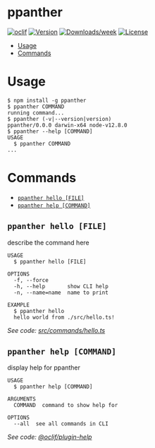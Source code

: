 ppanther
========



[![oclif](https://img.shields.io/badge/cli-oclif-brightgreen.svg)](https://oclif.io)
[![Version](https://img.shields.io/npm/v/ppanther.svg)](https://npmjs.org/package/ppanther)
[![Downloads/week](https://img.shields.io/npm/dw/ppanther.svg)](https://npmjs.org/package/ppanther)
[![License](https://img.shields.io/npm/l/ppanther.svg)](https://github.com/takuma-watanabe/ppanther/blob/master/package.json)

<!-- toc -->
* [Usage](#usage)
* [Commands](#commands)
<!-- tocstop -->
# Usage
<!-- usage -->
```sh-session
$ npm install -g ppanther
$ ppanther COMMAND
running command...
$ ppanther (-v|--version|version)
ppanther/0.0.0 darwin-x64 node-v12.8.0
$ ppanther --help [COMMAND]
USAGE
  $ ppanther COMMAND
...
```
<!-- usagestop -->
# Commands
<!-- commands -->
* [`ppanther hello [FILE]`](#ppanther-hello-file)
* [`ppanther help [COMMAND]`](#ppanther-help-command)

## `ppanther hello [FILE]`

describe the command here

```
USAGE
  $ ppanther hello [FILE]

OPTIONS
  -f, --force
  -h, --help       show CLI help
  -n, --name=name  name to print

EXAMPLE
  $ ppanther hello
  hello world from ./src/hello.ts!
```

_See code: [src/commands/hello.ts](https://github.com/takuma-watanabe/ppanther/blob/v0.0.0/src/commands/hello.ts)_

## `ppanther help [COMMAND]`

display help for ppanther

```
USAGE
  $ ppanther help [COMMAND]

ARGUMENTS
  COMMAND  command to show help for

OPTIONS
  --all  see all commands in CLI
```

_See code: [@oclif/plugin-help](https://github.com/oclif/plugin-help/blob/v2.2.1/src/commands/help.ts)_
<!-- commandsstop -->
